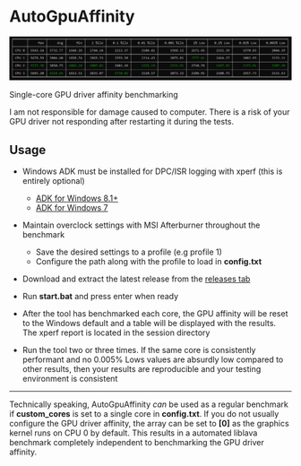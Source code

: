 # AutoGpuAffinity

<img src="./img/example-output.png" width="1000">

Single-core GPU driver affinity benchmarking

I am not responsible for damage caused to computer. There is a risk of your GPU driver not responding after restarting it during the tests.

## Usage

- Windows ADK must be installed for DPC/ISR logging with xperf (this is entirely optional)

    - [ADK for Windows 8.1+](https://docs.microsoft.com/en-us/windows-hardware/get-started/adk-install)
    - [ADK for Windows 7](http://download.microsoft.com/download/A/6/A/A6AC035D-DA3F-4F0C-ADA4-37C8E5D34E3D/setup/WinSDKPerformanceToolKit_amd64/wpt_x64.msi)

- Maintain overclock settings with MSI Afterburner throughout the benchmark

    - Save the desired settings to a profile (e.g profile 1)
    - Configure the path along with the profile to load in **config.txt**

- Download and extract the latest release from the [releases tab](https://github.com/amitxv/AutoGpuAffinity/releases)

- Run **start.bat** and press enter when ready

- After the tool has benchmarked each core, the GPU affinity will be reset to the Windows default and a table will be displayed with the results. The xperf report is located in the session directory

- Run the tool two or three times. If the same core is consistently performant and no 0.005% Lows values are absurdly low compared to other results, then your results are reproducible and your testing environment is consistent

---

Technically speaking, AutoGpuAffinity *can* be used as a regular benchmark if **custom_cores** is set to a single core in **config.txt**. If you do not usually configure the GPU driver affinity, the array can be set to **[0]** as the graphics kernel runs on CPU 0 by default. This results in a automated liblava benchmark completely independent to benchmarking the GPU driver affinity.
